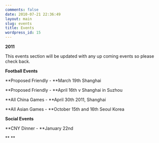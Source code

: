 ```yaml
---
comments: false
date: 2010-07-21 22:36:49
layout: main
slug: events
title: Events
wordpress_id: 15
---
```


**2011**

This events section will be updated with any up coming events so please check back.

**Football Events**

**Proposed Friendly - **March 19th Shanghai

**Proposed Friendly - **April 16th v Shanghai in Suzhou

**All China Games - **April 30th 2011, Shanghai

**All Asian Games - **October 15th and 16th Seoul Korea

**Social Events**

**CNY Dinner - **January 22nd

** **
